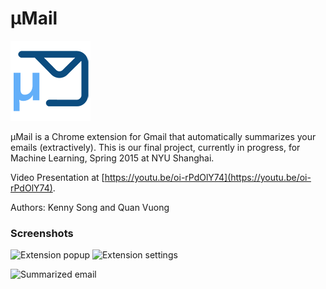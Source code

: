 # μMail

![μMail logo](/extension/img/icon128.png?raw=true)

μMail is a Chrome extension for Gmail that automatically summarizes your emails (extractively). This is our final project, currently in progress, for Machine Learning, Spring 2015 at NYU Shanghai.

Video Presentation at [https://youtu.be/oi-rPdOlY74](https://youtu.be/oi-rPdOlY74).

Authors: Kenny Song and Quan Vuong

### Screenshots

![Extension popup](https://raw.githubusercontent.com/kennysong/uMail/master/extension/img/readme/Popup.png)
![Extension settings](https://raw.githubusercontent.com/kennysong/uMail/master/extension/img/readme/Settings.png)

![Summarized email](https://raw.githubusercontent.com/kennysong/uMail/master/extension/img/readme/Gmail.png)

